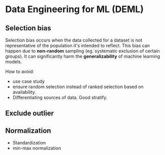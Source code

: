 # Data Engineering for ML (DEML)

## Selection bias
Selection bias occurs when the data collected for a dataset is not representative of the population it's intended to reflect. 
This bias can happen due to **non-random** sampling (eg. systematic exclusion of certain groups).
It can significantly harm the **generalizability** of machine learning models.

How to avoid:
- use case study
- ensure random selection instead of ranked selection based on availability.
- Differentiating sources of data. Good stratify.

## Exclude outlier
 

## Normalization
- Standardization
- min-max normalization